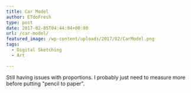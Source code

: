 ```yaml
---
title: Car Model
author: ETdoFresh
type: post
date: 2017-02-05T04:44:04+00:00
url: /car-model/
featured_image: /wp-content/uploads/2017/02/CarModel.png
tags:
  - Digital Sketching
  - Art

---
```

Still having issues with proportions. I probably just need to measure more before putting "pencil to paper".
